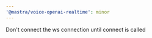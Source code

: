 ```yaml
---
'@mastra/voice-openai-realtime': minor
---
```


Don't connect the ws connection until connect is called
